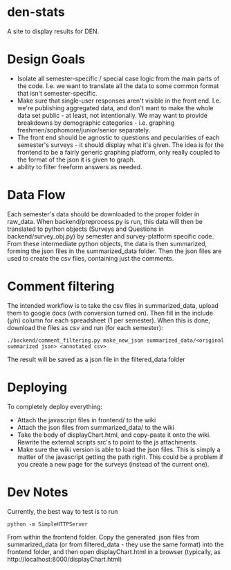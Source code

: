 den-stats
=========

A site to display results for DEN.

Design Goals
=============

* Isolate all semester-specific / special case logic from the main parts of the code.  I.e. we want to translate all the data to some common format that isn't semester-specific.
* Make sure that single-user responses aren't visible in the front end.  I.e. we're publishing aggregated data, and don't want to make the whole data set public - at least, not intentionally.  We may want to provide breakdowns by demographic categories - i.e. graphing freshmen/sophomore/junior/senior separately.
* The front end should be agnostic to questions and pecularities of each semester's surveys - it should display what it's given.  The idea is for the frontend to be a fairly generic graphing platform, only really coupled to the format of the json it is given to graph.
* ability to filter freeform answers as needed.

Data Flow
===========

Each semester's data should be downloaded to the proper folder in raw_data.  When backend/preprocess.py is run,
this data will then be translated to python objects (Surveys and Questions in backend/survey_obj.py) by
semester and survey-platform specific code. From these intermediate python objects, the data is then
summarized, forming the json files in the summarized_data folder.  Then the json files are used to create the csv files, containing just the comments.

Comment filtering
===================

The intended workflow is to take the csv files in summarized_data, upload them to google docs (with conversion turned on).  Then fill in the include (y/n) column for each spreadsheet (1 per semester).  When this is done, download the files as csv and run (for each semester):

```
./backend/comment_filtering.py make_new_json summarized_data/<original summarized json> <annotated csv>
```

The result will be saved as a json file in the filtered_data folder

Deploying
===========

To completely deploy everything:

* Attach the javascript files in frontend/ to the wiki
* Attach the json files from summarized_data/ to the wiki
* Take the body of displayChart.html, and copy-paste it onto the wiki.
Rewrite the external scripts src's to point to the js attachments.
* Make sure the wiki version is able to load the json files.  This is simply
a matter of the javascript getting the path right.  This could be a problem if
you create a new page for the surveys (instead of the current one).

Dev Notes
==========

Currently, the best way to test is to run

```
python -m SimpleHTTPServer
```

From within the frontend folder.  Copy the generated .json files from summarized_data
(or from filtered_data - they use the same format) into the frontend folder, and then
open displayChart.html in a browser (typically, as http://localhost:8000/displayChart.html)

